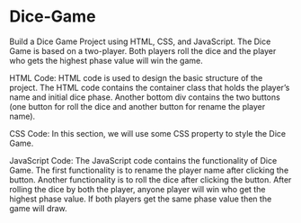 # Dice-Game
Build a Dice Game Project using HTML, CSS, and JavaScript. The Dice Game is based on a two-player. Both players roll the dice and the player who gets the highest phase value will win the game.

HTML Code: HTML code is used to design the basic structure of the project. The HTML code contains the container class that holds the player’s name and initial dice phase. Another bottom div contains the two buttons (one button for roll the dice and another button for rename the player name).

CSS Code: In this section, we will use some CSS property to style the Dice Game.

JavaScript Code: The JavaScript code contains the functionality of Dice Game. The first functionality is to rename the player name after clicking the button. Another functionality is to roll the dice after clicking the button. After rolling the dice by both the player, anyone player will win who get the highest phase value. If both players get the same phase value then the game will draw.
